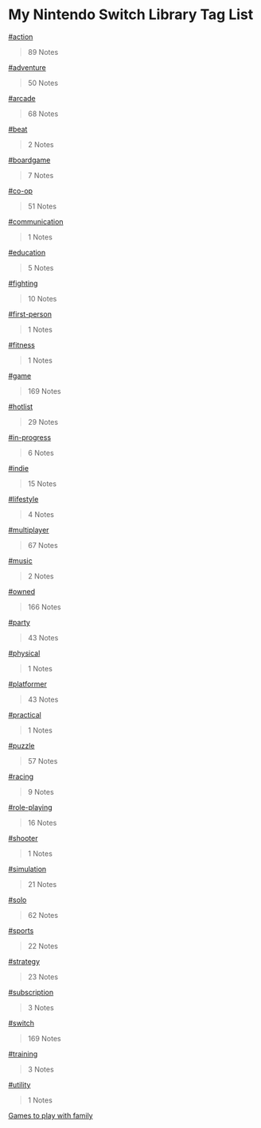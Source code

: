 # My Nintendo Switch Library Tag List

[#action](./action.html)
> 89 Notes

[#adventure](./adventure.html)
> 50 Notes

[#arcade](./arcade.html)
> 68 Notes

[#beat](./beat.html)
> 2 Notes

[#boardgame](./boardgame.html)
> 7 Notes

[#co-op](./co-op.html)
> 51 Notes

[#communication](./communication.html)
> 1 Notes

[#education](./education.html)
> 5 Notes

[#fighting](./fighting.html)
> 10 Notes

[#first-person](./first-person.html)
> 1 Notes

[#fitness](./fitness.html)
> 1 Notes

[#game](./game.html)
> 169 Notes

[#hotlist](./hotlist.html)
> 29 Notes

[#in-progress](./in-progress.html)
> 6 Notes

[#indie](./indie.html)
> 15 Notes

[#lifestyle](./lifestyle.html)
> 4 Notes

[#multiplayer](./multiplayer.html)
> 67 Notes

[#music](./music.html)
> 2 Notes

[#owned](./owned.html)
> 166 Notes

[#party](./party.html)
> 43 Notes

[#physical](./physical.html)
> 1 Notes

[#platformer](./platformer.html)
> 43 Notes

[#practical](./practical.html)
> 1 Notes

[#puzzle](./puzzle.html)
> 57 Notes

[#racing](./racing.html)
> 9 Notes

[#role-playing](./role-playing.html)
> 16 Notes

[#shooter](./shooter.html)
> 1 Notes

[#simulation](./simulation.html)
> 21 Notes

[#solo](./solo.html)
> 62 Notes

[#sports](./sports.html)
> 22 Notes

[#strategy](./strategy.html)
> 23 Notes

[#subscription](./subscription.html)
> 3 Notes

[#switch](./switch.html)
> 169 Notes

[#training](./training.html)
> 3 Notes

[#utility](./utility.html)
> 1 Notes

[Games to play with family](./Games_to_play_with_family.html)